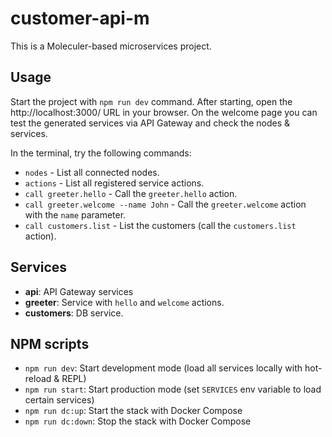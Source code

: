 # customer-api-m
This is a Moleculer-based microservices project.

## Usage
Start the project with `npm run dev` command. 
After starting, open the http://localhost:3000/ URL in your browser. 
On the welcome page you can test the generated services via API Gateway and check the nodes & services.

In the terminal, try the following commands:
- `nodes` - List all connected nodes.
- `actions` - List all registered service actions.
- `call greeter.hello` - Call the `greeter.hello` action.
- `call greeter.welcome --name John` - Call the `greeter.welcome` action with the `name` parameter.
- `call customers.list` - List the customers (call the `customers.list` action).

## Services
- **api**: API Gateway services
- **greeter**: Service with `hello` and `welcome` actions.
- **customers**: DB service.

## NPM scripts

- `npm run dev`: Start development mode (load all services locally with hot-reload & REPL)
- `npm run start`: Start production mode (set `SERVICES` env variable to load certain services)
- `npm run dc:up`: Start the stack with Docker Compose
- `npm run dc:down`: Stop the stack with Docker Compose
